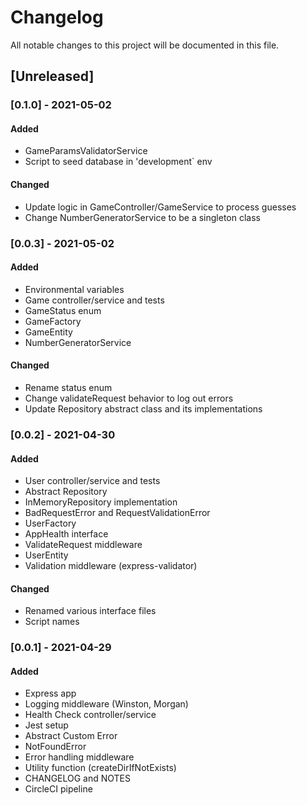 # Changelog

All notable changes to this project will be documented in this file.

## [Unreleased]

### [0.1.0] - 2021-05-02

#### Added

- GameParamsValidatorService
- Script to seed database in 'development` env

#### Changed

- Update logic in GameController/GameService to process guesses
- Change NumberGeneratorService to be a singleton class

### [0.0.3] - 2021-05-02

#### Added

- Environmental variables
- Game controller/service and tests
- GameStatus enum
- GameFactory
- GameEntity
- NumberGeneratorService

#### Changed

- Rename status enum
- Change validateRequest behavior to log out errors
- Update Repository abstract class and its implementations

### [0.0.2] - 2021-04-30

#### Added

- User controller/service and tests
- Abstract Repository
- InMemoryRepository implementation
- BadRequestError and RequestValidationError
- UserFactory
- AppHealth interface
- ValidateRequest middleware
- UserEntity
- Validation middleware (express-validator)

#### Changed

- Renamed various interface files
- Script names

### [0.0.1] - 2021-04-29

#### Added

- Express app
- Logging middleware (Winston, Morgan)
- Health Check controller/service
- Jest setup
- Abstract Custom Error
- NotFoundError
- Error handling middleware
- Utility function (createDirIfNotExists)
- CHANGELOG and NOTES
- CircleCI pipeline
